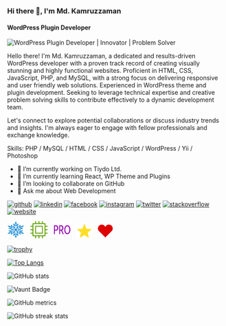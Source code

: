 ### Hi there 👋, I'm Md. Kamruzzaman
#### WordPress Plugin Developer
![WordPress Plugin Developer | Innovator | Problem Solver](https://shorturl.at/tHDxU)

Hello there! I'm Md. Kamruzzaman, a dedicated and results-driven WordPress developer with a proven track record of creating visually stunning and highly functional websites. Proficient in HTML, CSS, JavaScript, PHP, and MySQL, with a strong focus on delivering responsive and user friendly web solutions. Experienced in WordPress theme and plugin development. Seeking to leverage technical expertise and creative problem solving skills to contribute effectively to a dynamic development team.

Let's connect to explore potential collaborations or discuss industry trends and insights. I'm always eager to engage with fellow professionals and exchange knowledge.

Skills: PHP / MySQL / HTML / CSS / JavaScript / WordPress / Yii / Photoshop

- 🔭 I’m currently working on Tiydo Ltd. 
- 🌱 I’m currently learning React, WP Theme and Plugins 
- 👯 I’m looking to collaborate on GitHub 
- 💬 Ask me about Web Development 


[<img src='https://cdn.jsdelivr.net/npm/simple-icons@3.0.1/icons/github.svg' alt='github' height='40'>](https://github.com/kamruzzamancse)  [<img src='https://cdn.jsdelivr.net/npm/simple-icons@3.0.1/icons/linkedin.svg' alt='linkedin' height='40'>](https://www.linkedin.com/in/kamruzzamancse/)  [<img src='https://cdn.jsdelivr.net/npm/simple-icons@3.0.1/icons/facebook.svg' alt='facebook' height='40'>](https://www.facebook.com/kamruzzamancse)  [<img src='https://cdn.jsdelivr.net/npm/simple-icons@3.0.1/icons/instagram.svg' alt='instagram' height='40'>](https://www.instagram.com/kamruzzamancse/)  [<img src='https://cdn.jsdelivr.net/npm/simple-icons@3.0.1/icons/twitter.svg' alt='twitter' height='40'>](https://twitter.com/kamruzzamancse1)  [<img src='https://cdn.jsdelivr.net/npm/simple-icons@3.0.1/icons/stackoverflow.svg' alt='stackoverflow' height='40'>](https://stackoverflow.com/users/25106550/md-kamruzzaman)  [<img src='https://cdn.jsdelivr.net/npm/simple-icons@3.0.1/icons/icloud.svg' alt='website' height='40'>](https://kamruzzaman.great-site.net/)  

<a href='https://archiveprogram.github.com/'><img src='https://raw.githubusercontent.com/acervenky/animated-github-badges/master/assets/acbadge.gif' width='40' height='40'></a> <a href='https://docs.github.com/en/developers'><img src='https://raw.githubusercontent.com/acervenky/animated-github-badges/master/assets/devbadge.gif' width='40' height='40'></a> <a href='https://github.com/pricing'><img src='https://raw.githubusercontent.com/acervenky/animated-github-badges/master/assets/pro.gif' width='40' height='40'></a> <a href='https://stars.github.com/'><img src='https://raw.githubusercontent.com/acervenky/animated-github-badges/master/assets/starbadge.gif' width='35' height='35'></a> <a href='https://docs.github.com/en/github/supporting-the-open-source-community-with-github-sponsors'><img src='https://raw.githubusercontent.com/acervenky/animated-github-badges/master/assets/sponsorbadge.gif' width='35' height='35'></a> 

[![trophy](https://github-profile-trophy.vercel.app/?username=kamruzzamancse)](https://github.com/ryo-ma/github-profile-trophy)

[![Top Langs](https://github-readme-stats.vercel.app/api/top-langs/?username=kamruzzamancse)](https://github.com/anuraghazra/github-readme-stats)

![GitHub stats](https://github-readme-stats.vercel.app/api?username=kamruzzamancse&show_icons=true&count_private=true)  

![Vaunt Badge](https://api.vaunt.dev/v1/github/entities/kamruzzamancse/contributions?format=svg&private=true)  

![GitHub metrics](https://metrics.lecoq.io/kamruzzamancse)  

![GitHub streak stats](https://streak-stats.demolab.com/?user=kamruzzamancse) 

